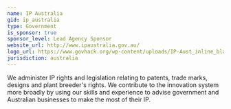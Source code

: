 ```yaml
---
name: IP Australia
gid: ip_australia
type: Government
is_sponsor: true
sponsor_level: Lead Agency Sponsor
website_url: http://www.ipaustralia.gov.au/
logo_url: https://www.govhack.org/wp-content/uploads/IP-Aust_inline_black-1024x248.jpg
jurisdiction: australia
---
```


We administer IP rights and legislation relating to patents, trade marks, designs and plant breeder's rights. We contribute to the innovation system more broadly by using our skills and experience to advise government and Australian businesses to make the most of their IP.